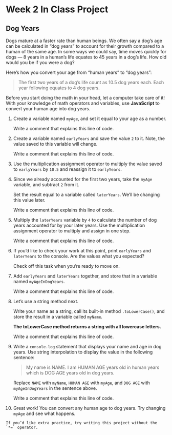 # Week 2 In Class Project

## Dog Years

Dogs mature at a faster rate than human beings. We often say a dog’s age can be calculated in “dog years” to account for their growth compared to a human of the same age. In some ways we could say, time moves quickly for dogs — 8 years in a human’s life equates to 45 years in a dog’s life. How old would you be if you were a dog?

Here’s how you convert your age from “human years” to “dog years”:

 > The first two years of a dog’s life count as 10.5 dog years each. Each year following equates to 4 dog years.

Before you start doing the math in your head, let a computer take care of it! With your knowledge of math operators and variables, use __JavaScript__ to convert your human age into dog years.


1. Create a variable named `myAge`, and set it equal to your age as a number.

    Write a comment that explains this line of code.

2. Create a variable named `earlyYears` and save the value `2` to it. Note, the value saved to this variable will change.

    Write a comment that explains this line of code.

3. Use the multiplication assignment operator to multiply the value saved to `earlyYears` by `10.5` and reassign it to `earlyYears`.

4. Since we already accounted for the first two years, take the `myAge` variable, and subtract `2` from it.

    Set the result equal to a variable called `laterYears`. We’ll be changing this value later.

    Write a comment that explains this line of code.

5. Multiply the `laterYears` variable by `4` to calculate the number of dog years accounted for by your later years. Use the multiplication assignment operator to multiply and assign in one step.

    Write a comment that explains this line of code.

6.  If you’d like to check your work at this point, print `earlyYears` and `laterYears` to the console. Are the values what you expected?

    Check off this task when you’re ready to move on.

7. Add `earlyYears` and `laterYears` together, and store that in a variable named `myAgeInDogYears`.

    Write a comment that explains this line of code.

8. Let’s use a string method next.

    Write your name as a string, call its built-in method `.toLowerCase()`, and store the result in a variable called `myName`.

    **The toLowerCase method returns a string with all lowercase letters.**

    Write a comment that explains this line of code.

9. Write a `console.log` statement that displays your name and age in dog years. Use string interpolation to display the value in the following sentence:

    >My name is NAME. I am HUMAN AGE years old in human years which is DOG AGE years old in dog years.

    Replace `NAME` with `myName`, `HUMAN AGE` with `myAge`, and `DOG AGE` with `myAgeInDogYears` in the sentence above.

    Write a comment that explains this line of code.


10.  Great work! You can convert any human age to dog years. Try changing `myAge` and see what happens.

    If you’d like extra practice, try writing this project without the `*=` operator.